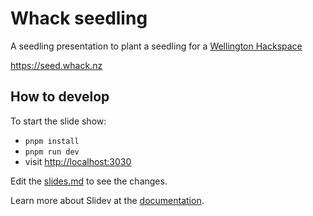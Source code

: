 # Whack seedling

A seedling presentation to plant a seedling for a [Wellington Hackspace](https://whack.nz)

<https://seed.whack.nz>

## How to develop

To start the slide show:

- `pnpm install`
- `pnpm run dev`
- visit <http://localhost:3030>

Edit the [slides.md](./slides.md) to see the changes.

Learn more about Slidev at the [documentation](https://sli.dev/).
